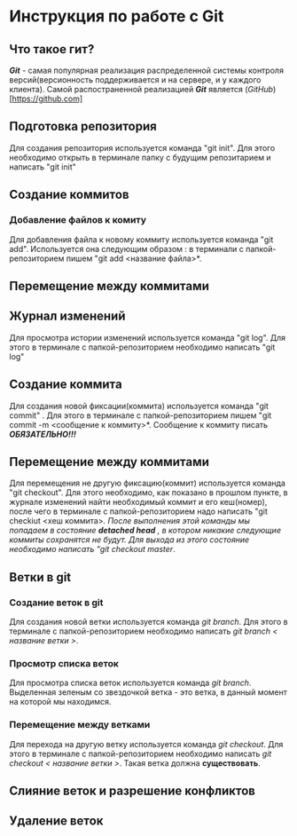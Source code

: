 # Инструкция по работе с Git

## Что такое гит?
***Git*** - самая популярная реализация распределенной системы контроля версий(версионность поддерживается и на сервере, и у каждого клиента). Самой распостраненной реализацией ***Git*** является (*GitHub*)[https://github.com]
## Подготовка репозитория
Для создания репозитория используется команда "git init". Для этого необходимо открыть в терминале папку с будущим репозитарием и написать "git init"

## Создание коммитов

### Добавление файлов к комиту
Для добавления файла к новому коммиту используется команда "git add". Используется она следующим образом : в терминали с папкой-репозиторием пишем "git add <название файла>*.

## Перемещение между коммитами

## Журнал изменений
Для просмотра истории изменений используется команда "git log". Для этого в терминале с папкой-репозиторием необходимо написать "git log"

## Создание коммита
Для создания новой фиксации(коммита) используется команда "git commit" . Для этого в терминале с папкой-репозиторием пишем "git commit -m <сообщение к коммиту>*. Сообщение к коммиту писать ***ОБЯЗАТЕЛЬНО!!!***

## Перемещение между коммитами

Для перемещения не другую фиксацию(коммит) используется команда "git checkout". Для этого необходимо, как показано в прошлом пункте, в журнале изменений найти необходимый коммит и его кеш(номер), после чего в терминале с папкой-репозиторием надо написать "git checkiut <хеш коммита>*. После выполнения этой команды мы попадаем в состояние **detached head** , в котором никакие следующие коммиты сохранятся не будут. Для выхода из этого состояние необходимо написать "git checkout master*.

## Ветки в git
### Создание веток в git
Для создания новой ветки используется команда *git branch*. Для этого в терминале с папкой-репозиторием необходимо написать *git branch < название ветки >*.
### Просмотр списка веток
Для просмотра списка веток используется команда *git branch*. Выделенная зеленым со звездочкой ветка - это ветка, в данный момент на которой мы находимся.

### Перемещение между ветками
Для перехода на другую ветку используется команда *git checkout*. Для этого в терминале с папкой-репозиторием необходимо написать *git checkout < название ветки >*. Такая ветка должна **существовать**.

## Слияние веток и разрешение конфликтов

## Удаление веток
